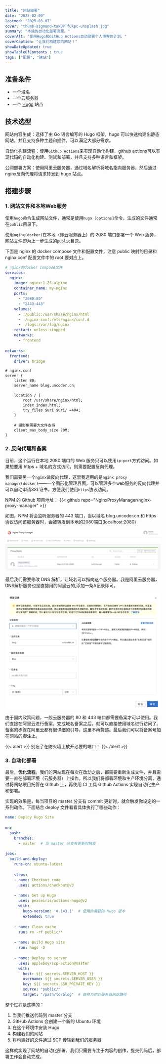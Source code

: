 ```yaml
---
title: "网站部署"
date: "2025-02-09"
lastmod: "2025-03-07"
cover: "thumb-sigmund-taxUPTfDkpc-unsplash.jpg"
summary: "本站的自动化部署流程。"
coverAlt: "使用Hugo和GitHub Actions自动部署个人博客的计划。"
coverCaption: "让我们构建您的网站！"
showDateUpdated: true
showTableOfContents : true
tags: ["配置", "建站"]
---
```


## 准备条件

- 一个域名
- 一个云服务器
- 一个 [Hugo](https://hugo.opendocs.io) 站点

## 技术选型

网站内容生成：选择了由 Go 语言编写的 Hugo 框架，hugo 可以快速构建出静态网站，并且支持多种主题和插件，可以满足大部分需求。

自动化构建流程：使用`Github Actions`来实现自动化构建，github actions可以实现代码的自动化构建、测试和部署，并且支持多种语言和框架。

公网部署方案：使用阿里云服务器，通过域名解析将域名指向服务器，然后通过nginx反向代理将请求转发到 hugo 站点。

## 搭建步骤

### 1. 网站文件和本地Web服务

使用`hugo`命令生成网站文件，通常是使用`hugo [options]`命令，生成的文件通常在`public`目录下。

使用`nginx(docker)`在本地（即云服务器上）的 2080 端口部署一个 Web 服务，网站文件即为上一步生成的`public`目录。

下面是 nginx 的 docker compose 文件和配置文件，注意 public 映射的目录和 nginx.conf 配置文件中的 root 要对应上。

```yaml
# nginx的docker compose文件
services:
  nginx:
    image: nginx:1.25-alpine
    container_name: my-nginx
    ports:
      - "2080:80"
      - "2443:443"
    volumes:
      - ./public:/usr/share/nginx/html
      - ./nginx-conf:/etc/nginx/conf.d
      - ./logs:/var/log/nginx
    restart: unless-stopped
    networks:
      - frontend

networks:
  frontend:
    driver: bridge
```

```nginx
# nginx.conf
server {
    listen 80;
    server_name blog.uncoder.cn;

    location / {
        root /usr/share/nginx/html;
        index index.html;
        try_files $uri $uri/ =404;
    }

    # 摄影集需要大文件支持
    client_max_body_size 20M;
}
```

### 2. 反向代理和备案

目前，这个运行在本地 2080 端口的 Web 服务只可以使用`ip:port`方式访问。如果想要用 https + 域名的方式访问，则需要配置反向代理。

我们需要另一个`nginx`做反向代理，这里我选用的是`nginx proxy manager(docker)`——一个图形化管理界面，可以管理多个web服务的反向代理并可以自动申请SSL证书，方便我们使用`https`协议访问。

NPM 的 Github 项目地址：
{{< github repo="NginxProxyManager/nginx-proxy-manager" >}}

如图，NPM 将会监听服务器的 443 端口，当以域名 blog.uncoder.cn 和 https 协议访问该服务器时，会被转发到本地的2080端口(localhost:2080)

![nginx-proxy-manager](./nginx-proxy-manager.zh-cn.png "nginx proxy manager 配置反向代理，自动获取 SSL 证书")


最后我们需要修改 DNS 解析，让域名可以指向这个服务器。我是阿里云服务器，DNS解析服务也是直接用的阿里云的,添加一条A记录即可。

![dns-config](./dns-config.zh-cn.png "为自己的域名增加一条 DNS 解析")

由于国内政策问题，一般云服务器的 80 和 443 端口都需要备案才可以使用。我们直接在阿里云进行备案，完成域名备案之后，就可以直接使用域名进行访问了。备案的步骤在阿里云都有很详细的引导，这里不再赘述。最后我们可以将备案号加在网站的脚注上。

{{< alert >}}
别忘了在防火墙上放开必要的端口！
{{< /alert >}}

### 3. 自动化部署

最后，**优化流程**。我们的网站现在每次在改动之后，都需要重新生成文件，并且需要一直在部署环境（云服务器）上操作。所以我们将部署环境和生产环境分离，通过将网站项目托管在 Github 上，再使用 CI 工具 Github Actions 实现自动化生产和部署。

实现的效果是，每当项目的 master 分支有 commit 更新时，就会触发你设定的一系列动作。下面结合 deploy 文件看看具体执行了哪些动作：

```yaml
name: Deploy Hugo Site

on:
  push:
    branches:
      - master  # 当 master 分支有更新时触发

jobs:
  build-and-deploy:
    runs-on: ubuntu-latest

    steps:
    - name: Checkout code
      uses: actions/checkout@v3

    - name: Set up Hugo
      uses: peaceiris/actions-hugo@v2
      with:
        hugo-version: '0.143.1'  # 使用你需要的 Hugo 版本
        extended: true

    - name: Clean cache
      run: rm -rf public/*

    - name: Build Hugo site
      run: hugo -D

    - name: Deploy to server
      uses: appleboy/scp-action@master
      with:
        host: ${{ secrets.SERVER_HOST }}
        username: ${{ secrets.SERVER_USER }}
        key: ${{ secrets.SSH_PRIVATE_KEY }}
        source: "public/"
        target: "/path/to/blog"  # 替换为你的服务器网站路径
```

整个过程是这样的：
1. 当我们推送代码到 master 分支
2. GitHub Actions 会创建一个新的 Ubuntu 环境
3. 在这个环境中安装 Hugo
4. 构建我们的网站
5. 将构建好的文件通过 SCP 传输到我们的服务器

这样就实现了网站的自动化部署，我们只需要专注于内容的创作，提交代码后，部署工作会自动完成。 